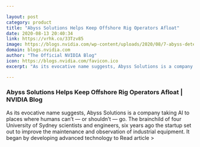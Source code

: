 ```yaml
---

layout: post
category: product
title: "Abyss Solutions Helps Keep Offshore Rig Operators Afloat"
date: 2020-08-13 20:40:34
link: https://vrhk.co/33Tzv85
image: https://blogs.nvidia.com/wp-content/uploads/2020/08/7-abyss-detections.jpg
domain: blogs.nvidia.com
author: "The Official NVIDIA Blog"
icon: https://blogs.nvidia.com/favicon.ico
excerpt: "As its evocative name suggests, Abyss Solutions is a company taking AI to places where humans can’t — or shouldn’t — go. The brainchild of four University of Sydney scientists and engineers, six years ago the startup set out to improve the maintenance and observation of industrial equipment. It began by developing advanced technology to Read article &gt;"

---
```


### Abyss Solutions Helps Keep Offshore Rig Operators Afloat | NVIDIA Blog

As its evocative name suggests, Abyss Solutions is a company taking AI to places where humans can’t — or shouldn’t — go. The brainchild of four University of Sydney scientists and engineers, six years ago the startup set out to improve the maintenance and observation of industrial equipment. It began by developing advanced technology to Read article &gt;